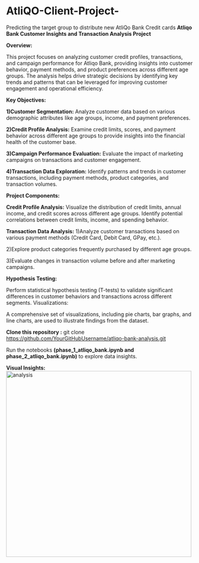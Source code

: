 # AtliQO-Client-Project-

Predicting the target group to distribute new AtliQo Bank Credit cards
**Atliqo Bank Customer Insights and Transaction Analysis Project**

**Overview:**

This project focuses on analyzing customer credit profiles, transactions, and campaign performance for Atliqo Bank, providing insights into customer behavior, payment methods, and product preferences across different age groups. The analysis helps drive strategic decisions by identifying key trends and patterns that can be leveraged for improving customer engagement and operational efficiency.

**Key Objectives:**

**1)Customer Segmentation:** Analyze customer data based on various demographic attributes like age groups, income, and payment preferences.

**2)Credit Profile Analysis:** Examine credit limits, scores, and payment behavior across different age groups to provide insights into the financial health of the customer base.

**3)Campaign Performance Evaluation:** Evaluate the impact of marketing campaigns on transactions and customer engagement.

**4)Transaction Data Exploration:** Identify patterns and trends in customer transactions, including payment methods, product categories, and transaction volumes.

**Project Components:**

**Credit Profile Analysis:**
Visualize the distribution of credit limits, annual income, and credit scores across different age groups.
Identify potential correlations between credit limits, income, and spending behavior.

**Transaction Data Analysis:**
1)Analyze customer transactions based on various payment methods (Credit Card, Debit Card, GPay, etc.).

2)Explore product categories frequently purchased by different age groups.

3)Evaluate changes in transaction volume before and after marketing campaigns.

**Hypothesis Testing:**

Perform statistical hypothesis testing (T-tests) to validate significant differences in customer behaviors and transactions across different segments.
Visualizations:

A comprehensive set of visualizations, including pie charts, bar graphs, and line charts, are used to illustrate findings from the dataset.



**Clone this repository :** git clone https://github.com/YourGitHubUsername/atliqo-bank-analysis.git



Run the notebooks **(phase_1_atliqo_bank.ipynb and phase_2_atliqo_bank.ipynb)** to explore data insights.


**Visual Insights:**
<img width="500" alt="analysis" src="https://github.com/user-attachments/assets/263d1db5-4366-4c48-8b19-afeeb3ac6eed">




